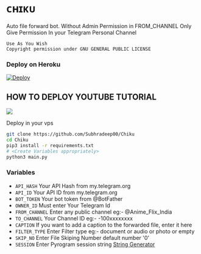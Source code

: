 # ᴄʜɪᴋᴜ

Auto file forward bot.
Without Admin Permission in FROM_CHANNEL
Only Give Permission In your Telegram Personal Channel

```
Use As You Wish
Copyright permission under GNU GENERAL PUBLIC LICENSE
```

### Deploy on Heroku
[![Deploy](https://www.herokucdn.com/deploy/button.svg)](https://heroku.com/deploy?template=https://github.com/Subhradeep00/Chiku)

## HOW TO DEPLOY YOUTUBE TUTORIAL

<a href="Coming Soon"><img src="https://telegra.ph/file/cb79d6d377f9a017af647.jpg"></a>

Deploy in your vps
```sh
git clone https://github.com/Subhradeep00/Chiku
cd Chiku
pip3 install -r requirements.txt
# <Create Variables appropriately>
python3 main.py
```

### Variables

* `API_HASH` Your API Hash from my.telegram.org
* `API_ID` Your API ID from my.telegram.org
* `BOT_TOKEN` Your bot token from @BotFather
* `OWNER_ID` Must enter Your Telegram Id
* `FROM_CHANNEL` Enter any public channel eg:- @Anime_Flix_India
* `TO_CHANNEL` Your Channel ID eg:- -100xxxxxxxx
* `CAPTION` If you want to add a caption to the forwarded file, enter it here
* `FILTER_TYPE` Enter Filter type eg:- document or audio or photo or empty
* `SKIP_NO` Enter File Skiping Number default number '0' 
* `SESSION` Enter Pyrogram session string [String Generator](https://replit.com/@PDTharukRenuja/Pyrogram-String-Session)

